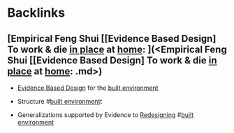 
# Backlinks
## [Empirical Feng Shui [[Evidence Based Design] To work & die [in place](<in place.md>) at [home](<home.md>): ](<Empirical Feng Shui [[Evidence Based Design] To work & die [in place](<in place.md>) at [home](<home.md>): .md>)
- [Evidence Based Design](<Evidence Based Design.md>) for the [built environment](<built environment.md>)

- Structure #[built environment](<built environment.md>)t

- Generalizations supported by Evidence to [Redesigning](<Redesigning.md>) #[built environment](<built environment.md>)

